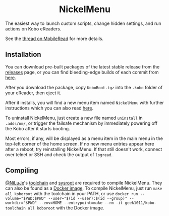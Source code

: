 <h1 align="center">NickelMenu</h1>

The easiest way to launch custom scripts, change hidden settings, and run actions on Kobo eReaders.

See the [thread on MobileRead](https://go.pgaskin.net/kobo/nm) for more details.

## Installation
You can download pre-built packages of the latest stable release from the [releases](https://github.com/pgaskin/NickelMenu/releases) page, or you can find bleeding-edge builds of each commit from [here](https://github.com/pgaskin/NickelMenu/actions).

After you download the package, copy `KoboRoot.tgz` into the `.kobo` folder of your eReader, then eject it.

After it installs, you will find a new menu item named `NickelMenu` with further instructions which you can also read [here](./res/doc).

To uninstall NickelMenu, just create a new file named `uninstall` in `.adds/nm/`, or trigger the failsafe mechanism by immediately powering off the Kobo after it starts booting.

Most errors, if any, will be displayed as a menu item in the main menu in the top-left corner of the home screen. If no new menu entries appear here after a reboot, try reinstalling NickelMenu. If that still doesn't work, connect over telnet or SSH and check the output of `logread`.

## Compiling
[@NiLuJe](https://github.com/NiLuJe)'s [toolchain](https://github.com/koreader/koxtoolchain) and [sysroot](https://svn.ak-team.com/svn/Configs/trunk/Kindle/Misc/kobo-nickel-sysroot.sh) are required to compile NickelMenu. They can also be found as a [Docker image](https://hub.docker.com/r/geek1011/kobo-toolchain). To compile NickelMenu, just run `make all koboroot` with the toolchain in your PATH, or use `docker run --volume="$PWD:$PWD" --user="$(id --user):$(id --group)" --workdir="$PWD" --env=HOME --entrypoint=make --rm -it geek1011/kobo-toolchain all koboroot` with the Docker image.

<!-- TODO: a lot more stuff -->
